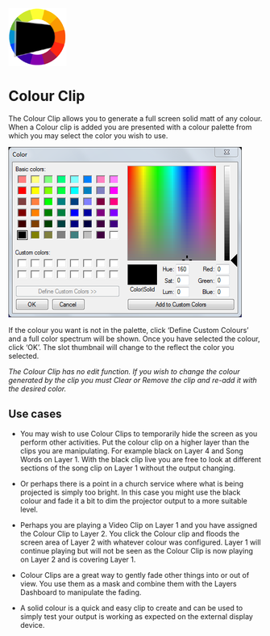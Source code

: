![](../../images/colourclip.png)
# Colour Clip

The Colour Clip allows you to generate a full screen solid matt of any colour. When a Colour clip is added you are presented with a colour palette from which you may select the color you wish to use.

![](../../images/clip-colour.png)

If the colour you want is not in the palette, click ‘Define Custom Colours’ and a full color spectrum will be shown. Once you have selected the colour, click ‘OK’. The slot thumbnail will change to the reflect the color you selected.

*The Colour Clip has no edit function. If you wish to change the colour generated by the clip you must Clear or Remove the clip and re-add it with the desired color.*

## Use cases
- You may wish to use Colour Clips to temporarily hide the screen as you perform other activities. Put the colour clip on a higher layer than the clips you are manipulating. For example black on Layer 4 and Song Words on Layer 1. With the black clip live you are free to look at different sections of the song clip on Layer 1 without the output changing.

- Or perhaps there is a point in a church service where what is being projected is simply too bright. In this case you might use the black colour and fade it a bit to dim the projector output to a more suitable level.

- Perhaps you are playing a Video Clip on Layer 1 and you have assigned the Colour Clip to Layer 2. You click the Colour clip and floods the screen area of Layer 2 with whatever colour was configured. Layer 1 will continue playing but will not be seen as the Colour Clip is now playing on Layer 2 and is covering Layer 1.
 
- Colour Clips are a great way to gently fade other things into or out of view. You use them as a mask and combine them with the Layers Dashboard to manipulate the fading.

- A solid colour is a quick and easy clip to create and can be used to simply test your output is working as expected on the external display device.